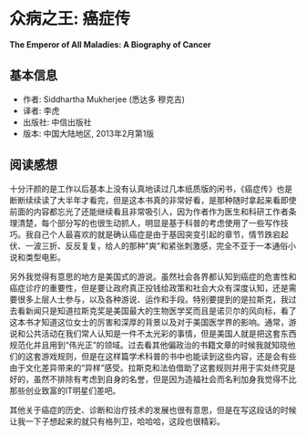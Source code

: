 # 众病之王: 癌症传  
**The Emperor of All Maladies: A Biography of Cancer**


## 基本信息

* 作者: Siddhartha Mukherjee (悉达多 穆克吉)
* 译者: 李虎
* 出版社: 中信出版社
* 版本: 中国大陆地区, 2013年2月第1版

## 阅读感想

十分汗颜的是工作以后基本上没有认真地读过几本纸质版的闲书，《癌症传》也是断断续续读了大半年才看完，但是这本书真的非常好看，是那种随时拿起来看即使前面的内容都忘光了还能继续看且非常吸引人，因为作者作为医生和科研工作者条理清楚，每个部分写的也很生动抓人，明显是基于科普的考虑使用了一些写作技巧。我自己个人最喜欢的就是确认癌症是由于基因突变引起的章节，情节跌宕起伏、一波三折、反反复复，给人的那种"爽"和紧张刺激感，完全不亚于一本通俗小说和类型电影。

另外我觉得有意思的地方是美国式的游说。虽然社会各界都认知到癌症的危害性和癌症诊疗的重要性，但是要让政府真正投钱给政策和社会大众有深度认知，还是需要很多上层人士参与，以及各种游说、运作和手段。特别要提到的是拉斯克，我过去看新闻只是知道拉斯克奖是美国最大的生物医学奖而且是诺贝尔的风向标，看了这本书才知道这位女士的厉害和深厚的背景以及对于美国医学界的影响。通常，游说和公共活动在我们常人认知是一件不太光彩的事情，但是美国人就是把这套东西规范化并且用到“伟光正”的领域。过去看其他偏政治的书籍文章的时候我就知晓他们的这套游戏规则，但是在这样篇学术科普的书中也能读到这些内容，还是会有些由于文化差异带来的“异样”感受。拉斯克和法伯借助了这套规则并用于实处终究是好的，虽然不排除有考虑到自身的名誉，但是因为造福社会而名利加身我觉得不比那些创业致富的IT明星们差吧。

其他关于癌症的历史、诊断和治疗技术的发展也很有意思，但是在写这段话的时候让我一下子想起来的就只有格列卫，哈哈哈，这段也很精彩。
